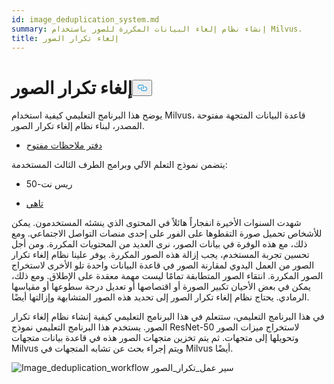 ```yaml
---
id: image_deduplication_system.md
summary: إنشاء نظام إلغاء البيانات المكررة للصور باستخدام Milvus.
title: إلغاء تكرار الصور
---
```

<h1 id="Image-Deduplication" class="common-anchor-header">إلغاء تكرار الصور<button data-href="#Image-Deduplication" class="anchor-icon" translate="no">
      <svg translate="no"
        aria-hidden="true"
        focusable="false"
        height="20"
        version="1.1"
        viewBox="0 0 16 16"
        width="16"
      >
        <path
          fill="#0092E4"
          fill-rule="evenodd"
          d="M4 9h1v1H4c-1.5 0-3-1.69-3-3.5S2.55 3 4 3h4c1.45 0 3 1.69 3 3.5 0 1.41-.91 2.72-2 3.25V8.59c.58-.45 1-1.27 1-2.09C10 5.22 8.98 4 8 4H4c-.98 0-2 1.22-2 2.5S3 9 4 9zm9-3h-1v1h1c1 0 2 1.22 2 2.5S13.98 12 13 12H9c-.98 0-2-1.22-2-2.5 0-.83.42-1.64 1-2.09V6.25c-1.09.53-2 1.84-2 3.25C6 11.31 7.55 13 9 13h4c1.45 0 3-1.69 3-3.5S14.5 6 13 6z"
        ></path>
      </svg>
    </button></h1><p>يوضح هذا البرنامج التعليمي كيفية استخدام Milvus، قاعدة البيانات المتجهة مفتوحة المصدر، لبناء نظام إلغاء تكرار الصور.</p>
<ul>
<li><a href="https://github.com/towhee-io/examples/blob/main/image/image_deduplication/image_deduplication.ipynb">دفتر ملاحظات مفتوح</a></li>
</ul>
<p>يتضمن نموذج التعلم الآلي وبرامج الطرف الثالث المستخدمة:</p>
<ul>
<li><p>ريس نت-50</p></li>
<li><p><a href="https://www.google.com/url?sa=t&amp;rct=j&amp;q=&amp;esrc=s&amp;source=web&amp;cd=&amp;cad=rja&amp;uact=8&amp;ved=2ahUKEwjm8-KEjtj7AhVPcGwGHapPB40QFnoECAgQAQ&amp;url=https%3A%2F%2Ftowhee.io%2F&amp;usg=AOvVaw37IzMMiyxGtj82K7O4fInn">تاهي</a></p></li>
</ul>
<p>شهدت السنوات الأخيرة انفجاراً هائلاً في المحتوى الذي ينشئه المستخدمون. يمكن للأشخاص تحميل صورة التقطوها على الفور على إحدى منصات التواصل الاجتماعي. ومع ذلك، مع هذه الوفرة في بيانات الصور، نرى العديد من المحتويات المكررة. ومن أجل تحسين تجربة المستخدم، يجب إزالة هذه الصور المكررة. يوفر علينا نظام إلغاء تكرار الصور من العمل اليدوي لمقارنة الصور في قاعدة البيانات واحدة تلو الأخرى لاستخراج الصور المكررة. انتقاء الصور المتطابقة تمامًا ليست مهمة معقدة على الإطلاق. ومع ذلك، يمكن في بعض الأحيان تكبير الصورة أو اقتصاصها أو تعديل درجة سطوعها أو مقياسها الرمادي. يحتاج نظام إلغاء تكرار الصور إلى تحديد هذه الصور المتشابهة وإزالتها أيضًا.</p>
<p>في هذا البرنامج التعليمي، ستتعلم في هذا البرنامج التعليمي كيفية إنشاء نظام إلغاء تكرار الصور. يستخدم هذا البرنامج التعليمي نموذج ResNet-50 لاستخراج ميزات الصور وتحويلها إلى متجهات. ثم يتم تخزين متجهات الصور هذه في قاعدة بيانات متجهات Milvus ويتم إجراء بحث عن تشابه المتجهات في Milvus أيضًا.</p>
<p>
  
   <span class="img-wrapper"> <img translate="no" src="/docs/v2.5.x/assets/image_deduplication.png" alt="Image_deduplication_workflow" class="doc-image" id="image_deduplication_workflow" />
   </span> <span class="img-wrapper"> <span>سير عمل_تكرار_الصور</span> </span></p>
